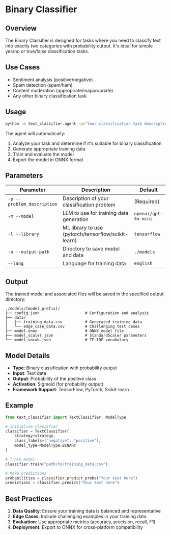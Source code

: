 # Binary Classifier

## Overview

The Binary Classifier is designed for tasks where you need to classify text into exactly two categories with probability output. It's ideal for simple yes/no or true/false classification tasks.

## Use Cases

- Sentiment analysis (positive/negative)
- Spam detection (spam/ham)
- Content moderation (appropriate/inappropriate)
- Any other binary classification task

## Usage

```bash
python -m text_classifier.agent -p="Your classification task description"
```

The agent will automatically:
1. Analyze your task and determine if it's suitable for binary classification
2. Generate appropriate training data
3. Train and evaluate the model
4. Export the model in ONNX format

## Parameters

| Parameter                  | Description                                                             | Default              |
|----------------------------|-------------------------------------------------------------------------|----------------------|
| `-p --problem_description` | Description of your classification problem                              | (Required)           |
| `-m --model`               | LLM to use for training data generation                                 | `openai/gpt-4o-mini` |
| `-l --library`             | ML library to use (pytorch/tensorflow/scikit-learn)                     | `tensorflow`         |
| `-o --output-path`         | Directory to save model and data                                        | `./models`           |
| `--lang`                   | Language for training data                                              | `english`            |

## Output

The trained model and associated files will be saved in the specified output directory:

```
./models/[model_prefix]/
├── config.json                    # Configuration and analysis
├── data/
│   ├── training_data.csv          # Generated training data
│   └── edge_case_data.csv         # Challenging test cases
├── model.onnx                     # ONNX model file
├── model_scaler.json              # StandardScaler parameters
└── model_vocab.json               # TF-IDF vocabulary
```

## Model Details

- **Type**: Binary classification with probability output
- **Input**: Text data
- **Output**: Probability of the positive class
- **Activation**: Sigmoid (for probability output)
- **Framework Support**: TensorFlow, PyTorch, Scikit-learn

## Example

```python
from text_classifier import TextClassifier, ModelType

# Initialize classifier
classifier = TextClassifier(
    strategy=strategy,
    class_labels=["negative", "positive"],
    model_type=ModelType.BINARY
)

# Train model
classifier.train("path/to/training_data.csv")

# Make predictions
probabilities = classifier.predict_proba("Your text here")
predictions = classifier.predict("Your text here")
```

## Best Practices

1. **Data Quality**: Ensure your training data is balanced and representative
2. **Edge Cases**: Include challenging examples in your training data
3. **Evaluation**: Use appropriate metrics (accuracy, precision, recall, F1)
4. **Deployment**: Export to ONNX for cross-platform compatibility 